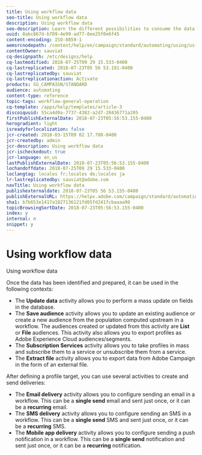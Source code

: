 ```yaml
---
title: Using workflow data
seo-title: Using workflow data
description: Using workflow data
seo-description: Learn the different possibilities to consume the data you imported or targeted.
uuid: 0abc867d-b709-4e99-ad77-8ee25f0e6f45
content-encoding: ISO-8859-1
aemsrcnodepath: /content/help/en/campaign/standard/automating/using/using-workflow-data
contentOwner: sauviat
cq-designpath: /etc/designs/help
cq-lastmodified: 2018-07-25T09 29 15.533-0400
cq-lastreplicated: 2018-07-23T05 56 53.191-0400
cq-lastreplicatedby: sauviat
cq-lastreplicationaction: Activate
products: SG_CAMPAIGN/STANDARD
audience: automating
content-type: reference
topic-tags: workflow-general-operation
cq-template: /apps/help/templates/article-3
discoiquuid: 55ca4d0a-7737-4382-a2d7-20436771a205
firstPublishExternalDate: 2018-07-23T05:56:53.155-0400
herogradient: light
isreadyforlocalization: false
jcr-created: 2018-03-15T09 02 17.780-0400
jcr-createdby: admin
jcr-description: Using workflow data
jcr-ischeckedout: true
jcr-language: en_us
lastPublishExternalDate: 2018-07-23T05:56:53.155-0400
lochandoffdate: 2018-07-25T09 29 15.533-0400
loclangtag: locales fr;locales de;locales ja
lr-lastreplicatedby: sauviat@adobe.com
navTitle: Using workflow data
publishexternaldate: 2018-07-23T05 56 53.155-0400
publishExternalURL: https://helpx.adobe.com/campaign/standard/automating/using/using-workflow-data.html
sha1: b7b653e1417a1827136121fd05fd241fcbaaaa90
topicBrowsingSortDate: 2018-07-23T05:56:53.155-0400
index: y
internal: n
snippet: y
---
```


# Using workflow data

Using workflow data

Once the data has been identified and prepared, it can be used in the following contexts:

* The **Update data** activity allows you to perform a mass update on fields in the database.
* The **Save audience** activity allows you to update an existing audience or create a new audience from the population computed upstream in a workflow. The audiences created or updated from this activity are **List** or **File** audiences. This activity also allows you to export profiles as Adobe Experience Cloud audiences/segments.
* The **Subscription Services** activity allows you to take profiles in mass and subscribe them to a service or unsubscribe them from a service.
* The **Extract file** activity allows you to export data from Adobe Campaign in the form of an external file.

After defining a profile target, you can use several activities to create and send deliveries:

* The **Email delivery** activity allows you to configure sending an email in a workflow. This can be a **single send** email and sent just once, or it can be a **recurring** email.
* The **SMS delivery** activity allows you to configure sending an SMS in a workflow. This can be a **single send** SMS and sent just once, or it can be a **recurring** SMS.
* The **Mobile app delivery** activity allows you to configure sending a push notification in a workflow. This can be a **single send** notification and sent just once, or it can be a **recurring** notification.

